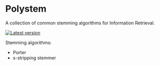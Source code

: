# Polystem

A collection of common stemming algorithms for Information Retrieval.

[![Latest version](https://img.shields.io/crates/v/polystem.svg)](https://crates.io/crates/polystem)

Stemming algorithms:

* Porter
* s-stripping stemmer
